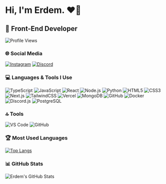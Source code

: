 # Hi, I'm Erdem. ❤️👋

## 💫 Front-End Developer

![Profile Views](https://komarev.com/ghpvc/?username=ErdemOzbebek&color=blue)

### 🌐 Social Media
[![Instagram](https://img.shields.io/badge/Instagram-%23E4405F.svg?style=for-the-badge&logo=Instagram&logoColor=white)](https://www.instagram.com/erdemozbebek_)
[![Discord](https://img.shields.io/badge/Discord-%237289DA.svg?style=for-the-badge&logo=discord&logoColor=white)](https://discord.com/users/815668704435896321)

### 💻 Languages & Tools I Use

![TypeScript](https://img.shields.io/badge/TypeScript-%23007ACC.svg?style=for-the-badge&logo=typescript&logoColor=white)  ![JavaScript](https://img.shields.io/badge/JavaScript-%23F7DF1E.svg?style=for-the-badge&logo=javascript&logoColor=black)  ![React](https://img.shields.io/badge/React-%2320232a.svg?style=for-the-badge&logo=react&logoColor=%2361DAFB)  ![Node.js](https://img.shields.io/badge/Node.js-%2343853D.svg?style=for-the-badge&logo=node.js&logoColor=white)  ![Python](https://img.shields.io/badge/Python-%2314354C.svg?style=for-the-badge&logo=python&logoColor=white)  ![HTML5](https://img.shields.io/badge/HTML5-%23E34F26.svg?style=for-the-badge&logo=html5&logoColor=white)  ![CSS3](https://img.shields.io/badge/CSS3-%231572B6.svg?style=for-the-badge&logo=css3&logoColor=white)  ![Next.js](https://img.shields.io/badge/Next.js-%23000000.svg?style=for-the-badge&logo=next.js&logoColor=white)  ![TailwindCSS](https://img.shields.io/badge/TailwindCSS-%2338B2AC.svg?style=for-the-badge&logo=tailwind-css&logoColor=white)  ![Vercel](https://img.shields.io/badge/Vercel-%23000000.svg?style=for-the-badge&logo=vercel&logoColor=white)  ![MongoDB](https://img.shields.io/badge/MongoDB-%2347A248.svg?style=for-the-badge&logo=mongodb&logoColor=white)  ![GitHub](https://img.shields.io/badge/GitHub-%23181717.svg?style=for-the-badge&logo=github&logoColor=white)  ![Docker](https://img.shields.io/badge/Docker-%230db7ed.svg?style=for-the-badge&logo=docker&logoColor=white)  ![Discord.js](https://img.shields.io/badge/Discord.js-%235865F2.svg?style=for-the-badge&logo=discord&logoColor=white)  ![PostgreSQL](https://img.shields.io/badge/PostgreSQL-%23336791.svg?style=for-the-badge&logo=postgresql&logoColor=white)  

### 🔝 Tools
![VS Code](https://img.shields.io/badge/VSCode-%23007ACC.svg?style=for-the-badge&logo=visual-studio-code&logoColor=white)
![GitHub](https://img.shields.io/badge/github-%23121011.svg?style=for-the-badge&logo=github&logoColor=white)

### 🏆 Most Used Languages
[![Top Langs](https://github-readme-stats.vercel.app/api/top-langs/?username=erslly&layout=compact)](https://github.com/erslly)

### 📊  GitHub Stats
![Erdem's GitHub Stats](https://github-readme-stats.vercel.app/api?username=erslly&show_icons=true&theme=radical)
